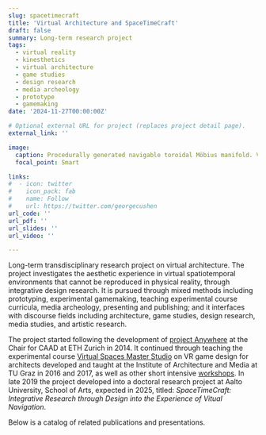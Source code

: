 ```yaml
---
slug: spacetimecraft
title: 'Virtual Architecture and SpaceTimeCraft'
draft: false
summary: Long-term research project
tags:
  - virtual reality
  - kinesthetics 
  - virtual architecture 
  - game studies 
  - design research
  - media archeology
  - prototype 
  - gamemaking 
date: '2024-11-27T00:00:00Z'

# Optional external URL for project (replaces project detail page).
external_link: ''

image:
  caption: Procedurally generated navigable toroidal Möbius manifold. Videogame prototype screenshot (2023)
  focal_point: Smart

links:
#  - icon: twitter
#    icon_pack: fab
#    name: Follow
#    url: https://twitter.com/georgecushen
url_code: ''
url_pdf: ''
url_slides: ''
url_video: ''

---
```


Long-term transdisciplinary research project on virtual architecture. 
The project investigates the aesthetic experience in virtual spatiotemporal environments that cannot be reproduced in physical reality, through integrative design research. 
It is pursued through mixed methods including prototyping, experimental gamemaking, teaching experimental course curricula, media archeology, presenting and publishing; and it interfaces with discourse fields including architecture, game studies, design research, media studies, and artistic research. 

The project started following the development of [project Anywhere](../project-anywhere) at the Chair for CAAD at ETH Zurich in 2014. It continued through teaching the experimental course [Virtual Spaces Master Studio](/tag/vsms) on VR game design for architects developed and taught at the Institute of Architecture and Media at TU Graz in 2016 and 2017, as well as other short intensive [workshops](/tag/workshop).
In late 2019 the project developed into a doctoral research project at Aalto University, School of Arts, expected in 2025, titled: *SpaceTimeCraft: Integrative Research through Design into the Experience of Vitual Navigation*. 

Below is a catalog of related publications and presentations. 
